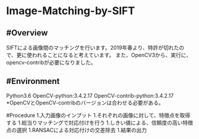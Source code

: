 # Image-Matching-by-SIFT

#Overview
-

SIFTによる画像間のマッチングを行います。2019年春より、特許が切れたので、更に使われることになると考えています。
また、OpenCV3から、実行に、opencv-contribが必要になりました。

#Environment
-

Python3.6
OpenCV-python:3.4.2.17
OpenCV-contrib-python:3.4.2.17
*OpenCVとOpenCV-contribのバージョンは合わせる必要がある。

#Procedure
1.入力画像のインプット
1.それぞれの画像に対して、特徴点を取得する
1.総当りマッチングで対応付けを行う
1.しきい値による、信頼度の高い特徴点の選択
1.RANSACによる対応付けの交差除去
1.結果の出力



